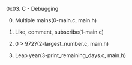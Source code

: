 0x03. C - Debugging

0. Multiple mains(0-main.c, main.h)

1. Like, comment, subscribe(1-main.c)

2. 0 > 972?(2-largest_number.c, main.h)

3. Leap year(3-print_remaining_days.c, main.h)
